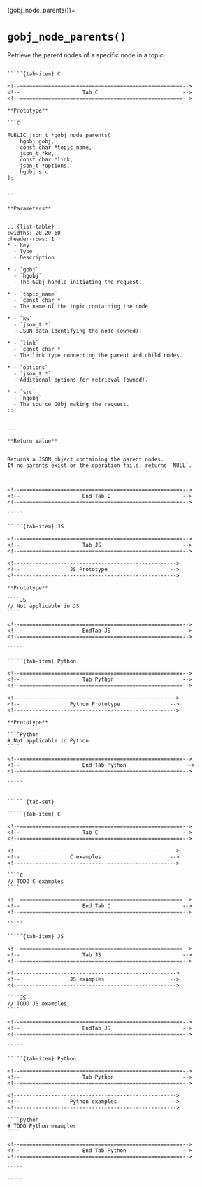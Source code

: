 

<!-- ============================================================== -->
(gobj_node_parents())=
# `gobj_node_parents()`
<!-- ============================================================== -->


Retrieve the parent nodes of a specific node in a topic.
        

<!------------------------------------------------------------>
<!--                    Prototypes                          -->
<!------------------------------------------------------------>

``````{tab-set}

`````{tab-item} C

<!--====================================================-->
<!--                    Tab C                           -->
<!--====================================================-->

**Prototype**

```C

PUBLIC json_t *gobj_node_parents(
    hgobj gobj,
    const char *topic_name,
    json_t *kw,
    const char *link,
    json_t *options,
    hgobj src
);
        

```

**Parameters**


:::{list-table}
:widths: 20 20 60
:header-rows: 1
* - Key
  - Type
  - Description

* - `gobj`
  - `hgobj`
  - The GObj handle initiating the request.

* - `topic_name`
  - `const char *`
  - The name of the topic containing the node.

* - `kw`
  - `json_t *`
  - JSON data identifying the node (owned).

* - `link`
  - `const char *`
  - The link type connecting the parent and child nodes.

* - `options`
  - `json_t *`
  - Additional options for retrieval (owned).

* - `src`
  - `hgobj`
  - The source GObj making the request.
:::
        

---

**Return Value**


Returns a JSON object containing the parent nodes.  
If no parents exist or the operation fails, returns `NULL`.
        


<!--====================================================-->
<!--                    End Tab C                       -->
<!--====================================================-->

`````

`````{tab-item} JS

<!--====================================================-->
<!--                    Tab JS                          -->
<!--====================================================-->

<!---------------------------------------------------->
<!--                JS Prototype                    -->
<!---------------------------------------------------->

**Prototype**

````JS
// Not applicable in JS
````

<!--====================================================-->
<!--                    EndTab JS                       -->
<!--====================================================-->

`````

`````{tab-item} Python

<!--====================================================-->
<!--                    Tab Python                      -->
<!--====================================================-->

<!---------------------------------------------------->
<!--                Python Prototype                -->
<!---------------------------------------------------->

**Prototype**

````Python
# Not applicable in Python
````

<!--====================================================-->
<!--                    End Tab Python                   -->
<!--====================================================-->

`````

``````

<!------------------------------------------------------------>
<!--                    Examples                            -->
<!------------------------------------------------------------>

```````{dropdown} Examples

``````{tab-set}

`````{tab-item} C

<!--====================================================-->
<!--                    Tab C                           -->
<!--====================================================-->

<!---------------------------------------------------->
<!--                C examples                      -->
<!---------------------------------------------------->

````C
// TODO C examples
````

<!--====================================================-->
<!--                    End Tab C                       -->
<!--====================================================-->

`````

`````{tab-item} JS

<!--====================================================-->
<!--                    Tab JS                          -->
<!--====================================================-->

<!---------------------------------------------------->
<!--                JS examples                     -->
<!---------------------------------------------------->

````JS
// TODO JS examples
````

<!--====================================================-->
<!--                    EndTab JS                       -->
<!--====================================================-->

`````

`````{tab-item} Python

<!--====================================================-->
<!--                    Tab Python                      -->
<!--====================================================-->

<!---------------------------------------------------->
<!--                Python examples                 -->
<!---------------------------------------------------->

````python
# TODO Python examples
````

<!--====================================================-->
<!--                    End Tab Python                  -->
<!--====================================================-->

`````

``````

```````
